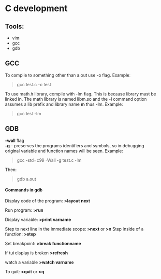 # C development

## Tools:
* vim
* gcc
* gdb

## GCC
To compile to something other than a.out use -o flag. Example:
> gcc test.c -o test

To use math.h library, compile with -lm flag. This is because library must be linked in. The math library is named libm.so and the -l command option assumes a lib prefix and library name **m** thus -lm. 
Example:  
> gcc test -lm

## GDB

**-wall** flag  
**-g** - preserves the programs identifiers and symbols, so in debugging original variable and function names will be seen.
Example:
> gcc -std=c99 -Wall -g test.c -lm

Then:
> gdb a.out

#### Commands in gdb
Display code of the program: **>layout next**  

Run program:  **>run**  

Display variable: **>print varname**

Step to next line in the immediate scope: **>next** or **>n**
Step inside of a function: **>step**

Set breakpoint: **>break functionname**

If tui display is broken **>refresh**

watch a variable **>watch varname**

To quit: **>quit** or **>q**


